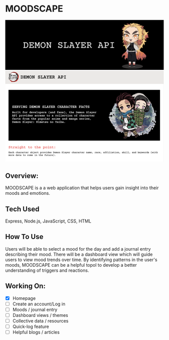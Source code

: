 # MOODSCAPE
![Header](https://github.com/gwendolyn954/demon-slayer-api/blob/main/public/assets/gh-header.png)
![Project Screenshot](https://github.com/gwendolyn954/demon-slayer-api/blob/main/public/assets/ds-updated.png)

## Overview:

MOODSCAPE is a a web application that helps users gain insight into their moods and emotions. 

## Tech Used 
Express, Node.js, JavaScript, CSS, HTML

## How To Use
Users will be able to select a mood for the day and add a journal entry describing their mood.  There will be a dashboard view which will guide users to view mood trends over time.  By identifying patterns in the user's moods, MOODSCAPE can be a helpful topol to develop a better understanding of triggers and reactions.  


## Working On:

- [x] Homepage
- [ ] Create an account/Log in 
- [ ] Moods / journal entry
- [ ] Dashboard views / themes
- [ ] Collective data / resources
- [ ] Quick-log feature
- [ ] Helpful blogs / articles
